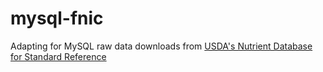 mysql-fnic
==========

Adapting for MySQL raw data downloads from [USDA's Nutrient Database for Standard Reference](http://ndb.nal.usda.gov/)
